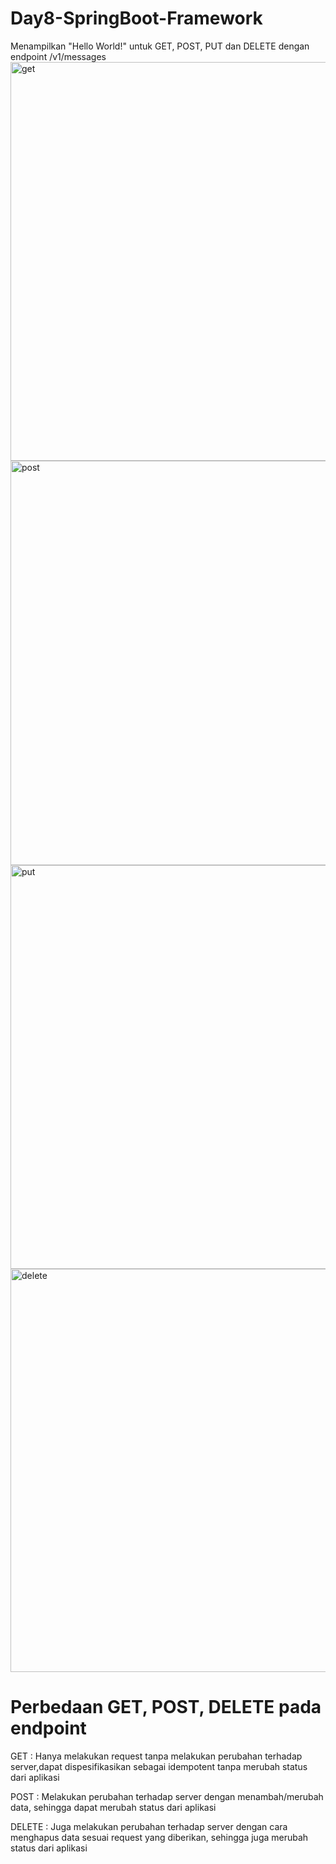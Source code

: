 # Day8-SpringBoot-Framework

Menampilkan "Hello World!" untuk GET, POST, PUT dan DELETE dengan endpoint /v1/messages
<img width="638" alt="get" src="https://user-images.githubusercontent.com/38674801/186434136-d514c209-56ca-446a-96db-e55a3d65abe8.png">
<img width="647" alt="post" src="https://user-images.githubusercontent.com/38674801/186434141-b5780966-0e13-4428-8884-3e540e0d0a5d.png">
<img width="646" alt="put" src="https://user-images.githubusercontent.com/38674801/186434146-cfd250b5-5b99-4728-809d-1d6f4f254638.png">
<img width="645" alt="delete" src="https://user-images.githubusercontent.com/38674801/186434129-12183d95-57b5-4f5b-a51d-cc4e1485ad73.png">

# Perbedaan GET, POST, DELETE pada endpoint
GET : Hanya melakukan request tanpa melakukan perubahan terhadap server,dapat dispesifikasikan sebagai idempotent tanpa merubah status dari aplikasi

POST : Melakukan perubahan terhadap server dengan menambah/merubah data, sehingga dapat merubah status dari aplikasi 

DELETE : Juga melakukan perubahan terhadap server dengan cara menghapus data sesuai request yang diberikan, sehingga juga merubah status dari aplikasi
